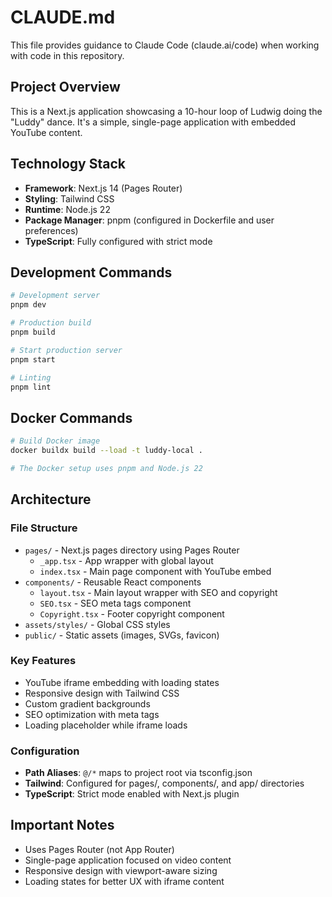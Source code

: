 # CLAUDE.md

This file provides guidance to Claude Code (claude.ai/code) when working with code in this repository.

## Project Overview

This is a Next.js application showcasing a 10-hour loop of Ludwig doing the "Luddy" dance. It's a simple, single-page application with embedded YouTube content.

## Technology Stack

- **Framework**: Next.js 14 (Pages Router)
- **Styling**: Tailwind CSS
- **Runtime**: Node.js 22
- **Package Manager**: pnpm (configured in Dockerfile and user preferences)
- **TypeScript**: Fully configured with strict mode

## Development Commands

```bash
# Development server
pnpm dev

# Production build
pnpm build

# Start production server
pnpm start

# Linting
pnpm lint
```

## Docker Commands

```bash
# Build Docker image
docker buildx build --load -t luddy-local .

# The Docker setup uses pnpm and Node.js 22
```

## Architecture

### File Structure
- `pages/` - Next.js pages directory using Pages Router
  - `_app.tsx` - App wrapper with global layout
  - `index.tsx` - Main page component with YouTube embed
- `components/` - Reusable React components
  - `layout.tsx` - Main layout wrapper with SEO and copyright
  - `SEO.tsx` - SEO meta tags component
  - `Copyright.tsx` - Footer copyright component
- `assets/styles/` - Global CSS styles
- `public/` - Static assets (images, SVGs, favicon)

### Key Features
- YouTube iframe embedding with loading states
- Responsive design with Tailwind CSS
- Custom gradient backgrounds
- SEO optimization with meta tags
- Loading placeholder while iframe loads

### Configuration
- **Path Aliases**: `@/*` maps to project root via tsconfig.json
- **Tailwind**: Configured for pages/, components/, and app/ directories
- **TypeScript**: Strict mode enabled with Next.js plugin

## Important Notes

- Uses Pages Router (not App Router)
- Single-page application focused on video content
- Responsive design with viewport-aware sizing
- Loading states for better UX with iframe content